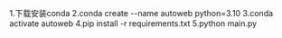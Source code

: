1.下载安装conda
2.conda create --name autoweb python=3.10
3.conda activate autoweb
4.pip install -r requirements.txt
5.python main.py
